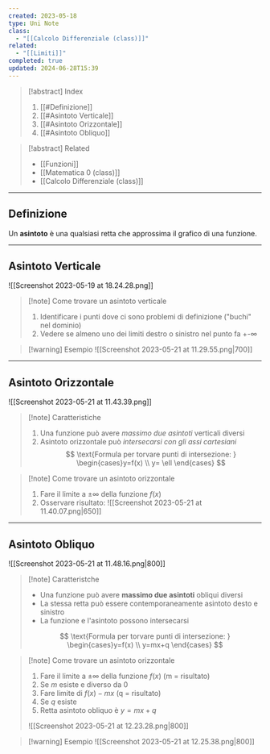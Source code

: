 ```yaml
---
created: 2023-05-18
type: Uni Note
class:
  - "[[Calcolo Differenziale (class)]]"
related:
  - "[[Limiti]]"
completed: true
updated: 2024-06-28T15:39
---
```


>[!abstract] Index
>1. [[#Definizione]]
>2. [[#Asintoto Verticale]]
>3. [[#Asintoto Orizzontale]]
>4. [[#Asintoto Obliquo]]

>[!abstract] Related
>- [[Funzioni]]
>- [[Matematica 0 (class)]] 
>- [[Calcolo Differenziale (class)]]

---
## Definizione

Un **asintoto** è una qualsiasi retta che approssima il grafico di una funzione.

---
## Asintoto Verticale

![[Screenshot 2023-05-19 at 18.24.28.png]]

>[!note] Come trovare un asintoto verticale
>1. Identificare i punti dove ci sono problemi di definizione ("buchi" nel dominio)
>2. Vedere se almeno uno dei limiti destro o sinistro nel punto fa +-∞

>[!warning] Esempio
>![[Screenshot 2023-05-21 at 11.29.55.png|700]]

---
## Asintoto Orizzontale

![[Screenshot 2023-05-21 at 11.43.39.png]]

>[!note] Caratteristiche
>1. Una funzione può avere *massimo due asintoti* verticali diversi 
>2. Asintoto orizzontale può *intersecarsi con gli assi cartesiani* 
>  $$
>\text{Formula per torvare punti di intersezione: } \begin{cases}y=f(x) \\ y= \ell
>\end{cases}
>$$

 >[!note] Come trovare un asintoto orizzontale
>1. Fare il limite a $\pm \infty$ della funzione $f( x )$
>2. Osservare risultato: 
>![[Screenshot 2023-05-21 at 11.40.07.png|650]]

---
## Asintoto Obliquo

![[Screenshot 2023-05-21 at 11.48.16.png|800]]

>[!note] Caratteristche
>- Una funzione può avere **massimo due asintoti** obliqui diversi
>- La stessa retta può essere contemporaneamente asintoto desto e sinistro 
>- La funzione e l'asintoto possono intersecarsi
>
>$$
>\text{Formula per torvare punti di intersezione: } \begin{cases}y=f(x) \\ y=mx+q
>\end{cases}
>$$

>[!note] Come trovare un asintoto orizzontale
>1. Fare il limite a $\pm \infty$ della funzione $f(x)$ (m  = risultato)
>2. Se $m$ esiste e diverso da $0$
>3. Fare limite di $f(x) - mx$ (q = risultato)
>4. Se $q$ esiste
>5. Retta asintoto obliquo è $y = mx+q$
>
>![[Screenshot 2023-05-21 at 12.23.28.png|800]]

>[!warning] Esempio
>![[Screenshot 2023-05-21 at 12.25.38.png|800]]

